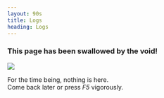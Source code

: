 ```yaml
---
layout: 90s
title: Logs
heading: Logs
---
```


### This page has been swallowed by the void!
![](https://caian-org.s3.amazonaws.com/assets/gc/void.gif)

For the time being, nothing is here.<br/>
Come back later or press *F5* vigorously.
